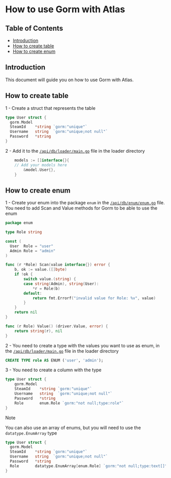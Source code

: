 # How to use Gorm with Atlas

## Table of Contents
- [Introduction](#introduction)
- [How to create table](#how-to-create-table)
- [How to create enum](#how-to-create-enum)

## Introduction
This document will guide you on how to use Gorm with Atlas.


## How to create table
1 - Create a struct that represents the table
```go
type User struct {
  gorm.Model
  SteamId    *string `gorm:"unique"`
  Username   string  `gorm:"unique;not null"`
  Password   *string
}
```
2 - Add it to the [`/api/db/loader/main.go`](/api/db/loader/main.go) file in the loader directory
```go
	models := []interface{}{
    // Add your models here
		&model.User{},
	}
``` 

## How to create enum
1 - Create your enum into the package `enum` in the [`/api/db/enum/enum.go`](/api/db/enum/enum.go) file.
You need to add Scan and Value methods for Gorm to be able to use the enum
```go
package enum

type Role string

const (
  User  Role = "user"
  Admin Role = "admin"
)

func (r *Role) Scan(value interface{}) error {
	b, ok := value.([]byte)
	if !ok {
		switch value.(string) {
		case string(Admin), string(User):
			*r = Role(b)
		default:
			return fmt.Errorf("invalid value for Role: %v", value)
		}
	}
	return nil
}

func (r Role) Value() (driver.Value, error) {
	return string(r), nil
}
```
2 - You need to create a type with the values you want to use as enum, in the [`/api/db/loader/main.go`](/api/db/loader/main.go) file in the loader directory
```sql
CREATE TYPE role AS ENUM ('user', 'admin');
```
3 - You need to create a column with the type
```go
type User struct {
	gorm.Model
	SteamId    *string `gorm:"unique"`
	Username   string  `gorm:"unique;not null"`
	Password   *string
	Role       enum.Role `gorm:"not null;type:role"`
}
```

> [!NOTE]
> You can also use an array of enums, but you will need to use the `datatype.EnumArray` type
```go
type User struct {
  gorm.Model
  SteamId    *string `gorm:"unique"`
  Username   string  `gorm:"unique;not null"`
  Password   *string
  Role       datatype.EnumArray[enum.Role] `gorm:"not null;type:text[]"`
}
```

